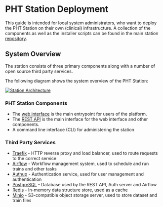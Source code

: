 # PHT Station Deployment
This guide is intended for local system administrators, who want to deploy the PHT Station on their own (clinical) infrastructure.
A collection of the components as well as the installer scripts can be found in the main station [repository](https://github.com/PHT-Medic/station).

## System Overview
The station consists of three primary components along with a number of open source third party services.

The following diagram shows the system overview of the PHT Station:

[![Station Architecture](/images/station_images/station_architecture.png)](/images/station_images/station_architecture.png)

### PHT Station Components

- The [web interface](https://github.com/PHT-Medic/station-ui) is the main entrypoint for users of the platform.
- The [REST API](https://github.com/PHT-Medic/station-backend) is the main interface for the web interface and other components.
- A command line interface (CLI) for administering the station

### Third Party Services

- [Traefik](https://traefik.io/) - HTTP reverse proxy and load balancer, used to route requests to the correct service
- [Airflow](https://airflow.apache.org/) - Workflow management system, used to schedule and run trains and other tasks
- [Authup](https://github.com/tada5hi/authup) - Authentication service, used for user management and authentication
- [PostgreSQL](https://www.postgresql.org/) - Database used by the REST API, Auth server and Airflow
- [Redis](https://redis.io/) - In-memory data structure store, used as a cache
- [Minio](https://min.io/) - S3-compatible object storage server, used to store dataset and train files



